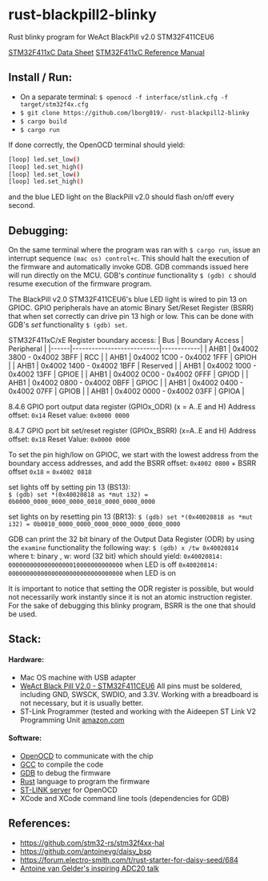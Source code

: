 # rust-blackpill2-blinky
Rust blinky program for WeAct BlackPill v2.0 STM32F411CEU6

[STM32F411xC Data Sheet](https://www.st.com/resource/en/datasheet/stm32f411ce.pdf)
[STM32F411xC Reference Manual](https://www.st.com/resource/en/reference_manual/dm00119316-stm32f411xc-e-advanced-arm-based-32-bit-mcus-stmicroelectronics.pdf)

## Install / Run:

- On a separate terminal: `$ openocd -f interface/stlink.cfg -f target/stm32f4x.cfg`
- `$ git clone https://github.com/lborg019/- rust-blackpill2-blinky`
- `$ cargo build` 
- `$ cargo run`

If done correctly, the OpenOCD terminal should yield:
```bash
[loop] led.set_low()
[loop] led.set_high()
[loop] led.set_low()
[loop] led.set_high()
```
and the blue LED light on the BlackPill v2.0 should flash on/off every second.

## Debugging:

On the same terminal where the program was ran with `$ cargo run`, issue an interrupt sequence `(mac os) control+c`. This should halt the execution of the firmware and automatically invoke GDB. GDB commands issued here will run directly on the MCU. GDB's *continue* functionality `$ (gdb) c` should resume execution of the firmware program.

The BlackPill v2.0 STM32F411CEU6's blue LED light is wired to pin 13 on GPIOC. GPIO peripherals have an atomic Binary Set/Reset Register (BSRR) that when set correctly can drive pin 13 high or low. This can be done with GDB's *set* functionality `$ (gdb) set`.

STM32F411xC/xE Register boundary access:
| Bus  | Boundary Access           | Peripheral |
|------|---------------------------|------------|
| AHB1 | 0x4002 3800 - 0x4002 3BFF | RCC        |
| AHB1 | 0x4002 1C00 - 0x4002 1FFF | GPIOH      |
| AHB1 | 0x4002 1400 - 0x4002 1BFF | Reserved   |
| AHB1 | 0x4002 1000 - 0x4002 13FF | GPIOE      |
| AHB1 | 0x4002 0C00 - 0x4002 0FFF | GPIOD      |
| AHB1 | 0x4002 0800 - 0x4002 0BFF | GPIOC      |
| AHB1 | 0x4002 0400 - 0x4002 07FF | GPIOB      |
| AHB1 | 0x4002 0000 - 0x4002 03FF | GPIOA      |

8.4.6 GPIO port output data register (GPIOx_ODR) (x = A..E and H)
Address offset: `0x14`
Reset value: `0x0000 0000`

8.4.7 GPIO port bit set/reset register (GPIOx_BSRR) (x=A..E and H)
Address offset: `0x18`
Reset Value: `0x0000 0000`

To set the pin high/low on GPIOC, we start with the lowest address from the boundary access addresses, and add the BSRR offset:
`0x4002 0800` + BSRR offset `0x18` = `0x4002 0818`

set lights off by setting pin 13 (BS13):         
`$ (gdb) set *(0x40020818 as *mut i32) = 0b0000_0000_0000_0000_0010_0000_0000_0000`

set lights on by resetting pin 13 (BR13):
`$ (gdb) set *(0x40020818 as *mut i32) = 0b0010_0000_0000_0000_0000_0000_0000_0000`

GDB can print the 32 bit binary of the Output Data Register (ODR) by using the `examine` functionality the following way:
`$ (gdb) x /tw 0x40020814`
where t: binary , w: word (32 bit)
which should yield:
`0x40020814:	00000000000000000010000000000000` when LED is off
`0x40020814:	00000000000000000000000000000000` when LED is on

It is important to notice that setting the ODR register is possible, but would not necessarily work instantly since it is not an atomic instruction register. For the sake of debugging this blinky program, BSRR is the one that should be used.

## Stack:
#### Hardware:
- Mac OS machine with USB adapter
- [WeAct Black Pill V2.0 - STM32F411CEU6](https://stm32-base.org/boards/STM32F411CEU6-WeAct-Black-Pill-V2.0.html)
All pins must be soldered, including GND, SWSCK, SWDIO, and 3.3V. Working with a breadboard is not necessary, but it is usually better.
- ST-Link Programmer (tested and working with the Aideepen ST Link V2 Programming Unit [amazon.com](https://www.amazon.com/dp/B01J7N3RE6?psc=1&ref=ppx_yo2ov_dt_b_product_details)

#### Software:
- [OpenOCD](https://openocd.org/) to communicate with the chip
- [GCC](https://gcc.gnu.org/) to compile the code
- [GDB](https://sourceware.org/gdb/) to debug the firmware
- [Rust](https://www.rust-lang.org/) language to program the firmware
- [ST-LINK server](https://www.st.com/en/development-tools/st-link-server.html) for OpenOCD
- XCode and XCode command line tools (dependencies for GDB)

## References:
- https://github.com/stm32-rs/stm32f4xx-hal
- https://github.com/antoinevg/daisy_bsp
- https://forum.electro-smith.com/t/rust-starter-for-daisy-seed/684
- [Antoine van Gelder's inspiring ADC20 talk](https://www.youtube.com/watch?v=udlK1LQ3f3g)